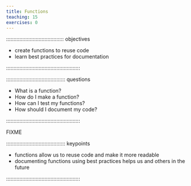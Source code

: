 ```yaml
---
title: Functions
teaching: 15
exercises: 0
---
```


::::::::::::::::::::::::::::::::::::::: objectives

- create functions to reuse code
- learn best practices for documentation

::::::::::::::::::::::::::::::::::::::::::::::::::

:::::::::::::::::::::::::::::::::::::::: questions

- What is a function?
- How do I make a function?
- How can I test my functions?
- How should I document my code?

::::::::::::::::::::::::::::::::::::::::::::::::::

FIXME



:::::::::::::::::::::::::::::::::::::::: keypoints

- functions allow us to reuse code and make it more readable
- documenting functions using best practices helps us and others in the future

::::::::::::::::::::::::::::::::::::::::::::::::::


